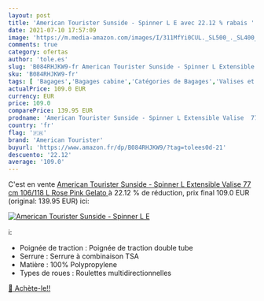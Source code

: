```yaml
---
layout: post
title: 'American Tourister Sunside - Spinner L E avec 22.12 % rabais '
date: 2021-07-10 17:57:09
image: 'https://m.media-amazon.com/images/I/311MfYi0CUL._SL500_._SL400_.jpg'
comments: true
category: ofertas
author: 'tole.es'
slug: 'B084RHJKW9-fr American Tourister Sunside - Spinner L Extensible Valise...'
sku: 'B084RHJKW9-fr'
tags: [ 'Bagages','Bagages cabine','Catégories de Bagages','Valises et sacs de voyage','american tourister', ]
actualPrice: 109.0 EUR
currency: EUR
price: 109.0
comparePrice: 139.95 EUR
prodname: 'American Tourister Sunside - Spinner L Extensible Valise  77 cm  106/118 L  Rose  Pink Gelato '
country: 'fr'
flag: '🇫🇷'
brand: 'American Tourister'
buyurl: 'https://www.amazon.fr/dp/B084RHJKW9/?tag=tolees0d-21'
descuento: '22.12'
average: '109.0'
---
```


C'est en vente [American Tourister Sunside - Spinner L Extensible Valise  77 cm  106/118 L  Rose  Pink Gelato ](https://www.amazon.fr/dp/B084RHJKW9/?tag=tolees0d-21)  à  22.12 % de réduction, prix final  109.0 EUR (original: 139.95 EUR) ici:

[![American Tourister Sunside - Spinner L E](https://m.media-amazon.com/images/I/311MfYi0CUL._SL500_._SL400_.jpg)](https://www.amazon.fr/dp/B084RHJKW9/?tag=tolees0d-21)

ℹ️:

- Poignée de traction : Poignée de traction double tube
- Serrure : Serrure à combinaison TSA
- Matière : 100% Polypropylene
- Types de roues : Roulettes multidirectionnelles

[🛒 Achète-le!!](https://www.amazon.fr/dp/B084RHJKW9/?tag=tolees0d-21)
